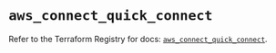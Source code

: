 # `aws_connect_quick_connect`

Refer to the Terraform Registry for docs: [`aws_connect_quick_connect`](https://registry.terraform.io/providers/hashicorp/aws/6.14.0/docs/resources/connect_quick_connect).
